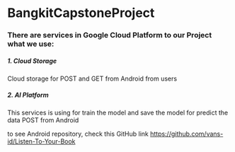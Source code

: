 # BangkitCapstoneProject
### There are services in Google Cloud Platform to our Project what we use:
##### 1. Cloud Storage
  Cloud storage for POST and GET from Android from users
 
##### 2. AI Platform 
  This services is using for train the model and save the model for predict the data POST from Android
  
  to see Android repository, check this GitHub link https://github.com/vans-id/Listen-To-Your-Book
